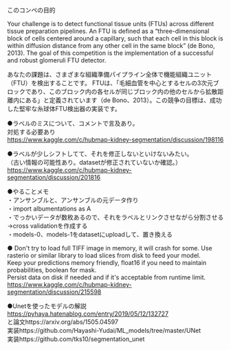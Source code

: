 このコンペの目的

Your challenge is to detect functional tissue units (FTUs) across different tissue preparation pipelines. An FTU is defined as a “three-dimensional block of cells centered around a capillary, such that each cell in this block is within diffusion distance from any other cell in the same block” (de Bono, 2013). The goal of this competition is the implementation of a successful and robust glomeruli FTU detector.  
  
あなたの課題は、さまざまな組織準備パイプライン全体で機能組織ユニット（FTU）を検出することです。 FTUは、「毛細血管を中心とするセルの3次元ブロックであり、このブロック内の各セルが同じブロック内の他のセルから拡散距離内にある」と定義されています（de Bono、2013）。この競争の目標は、成功した堅牢な糸球体FTU検出器の実装です。  
  
  
  
●ラベルのミスについて、コメントで言及あり。  
対処する必要あり  
https://www.kaggle.com/c/hubmap-kidney-segmentation/discussion/198116  
  
  
  
●ラベルが少しシフトしてて、それを修正しないといけないみたい。  
（古い情報の可能性あり。datasetが修正されていないか確認。）  
https://www.kaggle.com/c/hubmap-kidney-segmentation/discussion/201816   
  
  
●やることメモ  
・アンサンブルと、アンサンブルの元データ作り  
・import albumentations as A  
・でっかいデータが数枚あるので、それをラベルとリンクさせながら分割させる→cross validationを作成する  
・models-0、models-1をdatasetにuploadして、置き換える

●  Don't try to load full TIFF image in memory, it will crash for some. Use rasterio or similar library to load slices from disk to feed your model.  
Keep your predictions memory friendly, float16 if you need to maintain probabilities, boolean for mask.  
Persist data on disk if needed and if it's acceptable from runtime limit.  
https://www.kaggle.com/c/hubmap-kidney-segmentation/discussion/215598


●Unetを使ったモデルの解説  
https://pyhaya.hatenablog.com/entry/2019/05/12/132727  
と論文https://arxiv.org/abs/1505.04597  
実装https://github.com/Hayashi-Yudai/ML_models/tree/master/UNet  
実装https://github.com/tks10/segmentation_unet

